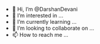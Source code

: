 - 👋 Hi, I’m @DarshanDevani
- 👀 I’m interested in ...
- 🌱 I’m currently learning ...
- 💞️ I’m looking to collaborate on ...
- 📫 How to reach me ...

<!---
DarshanDevani/DarshanDevani is a ✨ special ✨ repository because its `README.md` (this file) appears on your GitHub profile.
You can click the Preview link to take a look at your changes.
--->
